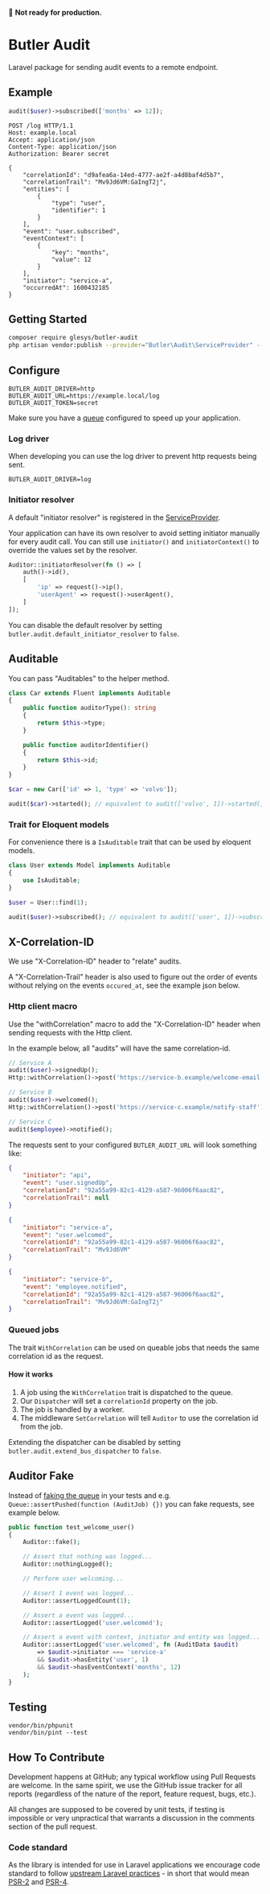 :construction: **Not ready for production.**

# Butler Audit

Laravel package for sending audit events to a remote endpoint.

## Example

```php
audit($user)->subscribed(['months' => 12]);
```

```http
POST /log HTTP/1.1
Host: example.local
Accept: application/json
Content-Type: application/json
Authorization: Bearer secret

{
    "correlationId": "d9afea6a-14ed-4777-ae2f-a4d8baf4d5b7",
    "correlationTrail": "Mv9Jd6VM:GaIngT2j",
    "entities": [
        {
            "type": "user",
            "identifier": 1
        }
    ],
    "event": "user.subscribed",
    "eventContext": [
        {
            "key": "months",
            "value": 12
        }
    ],
    "initiator": "service-a",
    "occurredAt": 1600432185
}
```

## Getting Started

```bash
composer require glesys/butler-audit
php artisan vendor:publish --provider="Butler\Audit\ServiceProvider" --tag=config
```

## Configure

```env
BUTLER_AUDIT_DRIVER=http
BUTLER_AUDIT_URL=https://example.local/log
BUTLER_AUDIT_TOKEN=secret
```

Make sure you have a [queue](https://laravel.com/docs/master/queues) configured to speed up your application.

### Log driver

When developing you can use the log driver to prevent http requests being sent.

```env
BUTLER_AUDIT_DRIVER=log
```

### Initiator resolver

A default "initiator resolver" is registered in the [ServiceProvider](src/ServiceProvider.php).

Your application can have its own resolver to avoid setting initiator
manually for every audit call.
You can still use `initiator()` and `initiatorContext()` to override the values set by the resolver.

```php
Auditor::initiatorResolver(fn () => [
    auth()->id(),
    [
        'ip' => request()->ip(),
        'userAgent' => request()->userAgent(),
    ]
]);
```

You can disable the default resolver by setting `butler.audit.default_initiator_resolver` to `false`.

## Auditable

You can pass "Auditables" to the helper method.

```php
class Car extends Fluent implements Auditable
{
    public function auditorType(): string
    {
        return $this->type;
    }

    public function auditorIdentifier()
    {
        return $this->id;
    }
}

$car = new Car(['id' => 1, 'type' => 'volvo']);

audit($car)->started(); // equivalent to audit(['volvo', 1])->started();
```

### Trait for Eloquent models

For convenience there is a `IsAuditable` trait that can be used by eloquent models.

```php
class User extends Model implements Auditable
{
    use IsAuditable;
}

$user = User::find(1);

audit($user)->subscribed(); // equivalent to audit(['user', 1])->subscribed();
```

## X-Correlation-ID

We use "X-Correlation-ID" header to "relate" audits.

A "X-Correlation-Trail" header is also used to figure out the order of events
without relying on the events `occured_at`, see the example json below.

### Http client macro

Use the "withCorrelation" macro to add the "X-Correlation-ID" header when sending requests with the Http client.

In the example below, all "audits" will have the same correlation-id.

```php
// Service A
audit($user)->signedUp();
Http::withCorrelation()->post('https://service-b.example/welcome-email', $user);

// Service B
audit($user)->welcomed();
Http::withCorrelation()->post('https://service-c.example/notify-staff');

// Service C
audit($employee)->notified();
```

The requests sent to your configured `BUTLER_AUDIT_URL` will look something like:

```json
{
    "initiator": "api",
    "event": "user.signedUp",
    "correlationId": "92a55a99-82c1-4129-a587-96006f6aac82",
    "correlationTrail": null
}

{
    "initiator": "service-a",
    "event": "user.welcomed",
    "correlationId": "92a55a99-82c1-4129-a587-96006f6aac82",
    "correlationTrail": "Mv9Jd6VM"
}

{
    "initiator": "service-b",
    "event": "employee.notified",
    "correlationId": "92a55a99-82c1-4129-a587-96006f6aac82",
    "correlationTrail": "Mv9Jd6VM:GaIngT2j"
}
```

### Queued jobs

The trait `WithCorrelation` can be used on queable jobs that needs the same correlation id as the request.

#### How it works

1. A job using the `WithCorrelation` trait is dispatched to the queue.
1. Our `Dispatcher` will set a `correlationId` property on the job.
1. The job is handled by a worker.
1. The middleware `SetCorrelation` will tell `Auditor` to use the correlation id from the job.

Extending the dispatcher can be disabled by setting `butler.audit.extend_bus_dispatcher` to `false`.

## Auditor Fake

Instead of [faking the queue](https://laravel.com/docs/master/mocking#queue-fake) in your tests and e.g. `Queue::assertPushed(function (AuditJob) {})` you can fake requests, see example below.

```php
public function test_welcome_user()
{
    Auditor::fake();

    // Assert that nothing was logged...
    Auditor::nothingLogged();

    // Perform user welcoming...

    // Assert 1 event was logged...
    Auditor::assertLoggedCount(1);

    // Assert a event was logged...
    Auditor::assertLogged('user.welcomed');

    // Assert a event with context, initiator and entity was logged...
    Auditor::assertLogged('user.welcomed', fn (AuditData $audit)
        => $audit->initiator === 'service-a'
        && $audit->hasEntity('user', 1)
        && $audit->hasEventContext('months', 12)
    );
}
```

## Testing

```shell
vendor/bin/phpunit
vendor/bin/pint --test
```

## How To Contribute

Development happens at GitHub; any typical workflow using Pull Requests are welcome. In the same spirit, we use the GitHub issue tracker for all reports (regardless of the nature of the report, feature request, bugs, etc.).

All changes are supposed to be covered by unit tests, if testing is impossible or very unpractical that warrants a discussion in the comments section of the pull request.

### Code standard

As the library is intended for use in Laravel applications we encourage code standard to follow [upstream Laravel practices](https://laravel.com/docs/master/contributions#coding-style) - in short that would mean [PSR-2](https://github.com/php-fig/fig-standards/blob/master/accepted/PSR-2-coding-style-guide.md) and [PSR-4](https://github.com/php-fig/fig-standards/blob/master/accepted/PSR-4-autoloader.md).
